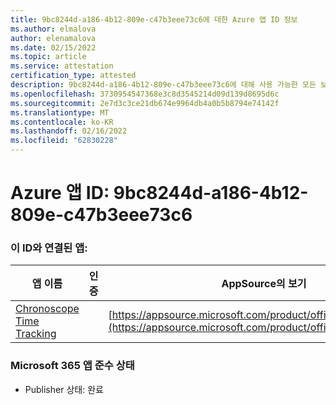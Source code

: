 ```yaml
---
title: 9bc8244d-a186-4b12-809e-c47b3eee73c6에 대한 Azure 앱 ID 정보
ms.author: elmalova
author: elenamalova
ms.date: 02/15/2022
ms.topic: article
ms.service: attestation
certification_type: attested
description: 9bc8244d-a186-4b12-809e-c47b3eee73c6에 대해 사용 가능한 모든 보안 및 규정 준수 정보입니다.
ms.openlocfilehash: 3730954547368e3c8d3545214d09d139d8695d6c
ms.sourcegitcommit: 2e7d3c3ce21db674e9964db4a0b5b8794e74142f
ms.translationtype: MT
ms.contentlocale: ko-KR
ms.lasthandoff: 02/16/2022
ms.locfileid: "62830228"
---
```

# <a name="azure-app-id-9bc8244d-a186-4b12-809e-c47b3eee73c6"></a>Azure 앱 ID: 9bc8244d-a186-4b12-809e-c47b3eee73c6


### <a name="apps-associated-with-this-id"></a>이 ID와 연결된 앱:
| **앱 이름** | **인증** | **AppSource의 보기** |
|--------------|---------------|-----------------------|
| [Chronoscope Time Tracking](https://docs.microsoft.com/microsoft-365-app-certification/forward/WA200003095) |  | [https://appsource.microsoft.com/product/office/WA200003095](https://appsource.microsoft.com/product/office/WA200003095) |

### <a name="microsoft-365-app-compliance-status"></a>Microsoft 365 앱 준수 상태
- Publisher 상태: 완료
